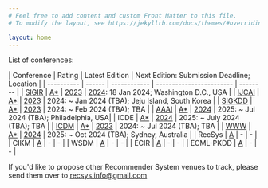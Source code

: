 ```yaml
---
# Feel free to add content and custom Front Matter to this file.
# To modify the layout, see https://jekyllrb.com/docs/themes/#overriding-theme-defaults

layout: home
---
```



List of conferences:

| Conference | Rating | Latest Edition | Next Edition: Submission Deadline; Location | 
| ---------- | ------ | ------------ | ------------------------ | -------- | 
| [SIGIR](https://sigir.org/) | [A*](http://portal.core.edu.au/conf-ranks/29/)       | [2023](https://sigir.org/sigir2023/)    | [2024](https://sigir-2024.github.io): 18 Jan 2024; Washington D.C., USA | 
| [IJCAI](https://www.ijcai.org/) | [A*](http://portal.core.edu.au/conf-ranks/1313/) | [2023](https://ijcai-23.org/)           | 2024: ~ Jan 2024 (TBA); Jeju Island, South Korea |
| [SIGKDD](https://www.kdd.org/) | [A*](http://portal.core.edu.au/conf-ranks/26/)    | [2023](https://kdd.org/kdd2023/)        | 2024: ~ Feb 2024 (TBA); TBA |
| [AAAI](https://aaai.org/) | [A*](http://portal.core.edu.au/conf-ranks/1629/)       | [2024](https://aaai.org/aaai-conference/) | 2025: ~ Jul 2024 (TBA); Philadelphia, USA|
| ICDE                             | [A*](http://portal.core.edu.au/conf-ranks/986/) | [2024](https://icde2024.github.io/)     | 2025: ~ July 2024 (TBA); TBA | 
| [ICDM](https://icdm.zhonghuapu.com/) | [A*](http://portal.core.edu.au/conf-ranks/642/) | [2023](https://www.cloud-conf.net/icdm2023/) | 2024: ~ Jul 2024 (TBA); TBA | 
| [WWW](https://thewebconf.org/) | [A*](http://portal.core.edu.au/conf-ranks/1548/)  | [2024](https://www2024.thewebconf.org/) | 2025: ~ Oct 2024 (TBA); Sydney, Australia | 
| RecSys     | [A](http://portal.core.edu.au/conf-ranks/?search=recsys&by=all&source=CORE2023) | - | - |
| CIKM       | [A](http://portal.core.edu.au/conf-ranks/?search=ecir&by=all&source=CORE2023) | - | - |
| WSDM       | [A](http://portal.core.edu.au/conf-ranks/?search=wsdm&by=all&source=CORE2023) | - | - |
| ECIR       | [A](http://portal.core.edu.au/conf-ranks/?search=ecir&by=all&source=CORE2023) | - | - |
| ECML-PKDD  | [A](http://portal.core.edu.au/conf-ranks/?search=kdd&by=all&source=CORE2023) | - | - |

If you'd like to propose other Recommender System venues to track, please send them over to recsys.info@gmail.com

<!--
| AAAI?       |  | - | - | - |
| NeurIPS?     |  | - | - | - |
| ACL? ||
Journal: 
- ACM Computing Surveys
- TORS
- TOIS
- TKDE
- Frontiers in something
-->